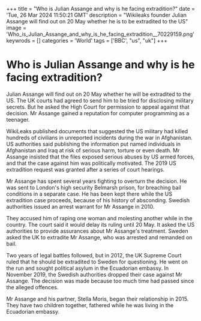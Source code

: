 +++
title = "Who is Julian Assange and why is he facing extradition?"
date = 'Tue, 26 Mar 2024 11:50:21 GMT'
description = "Wikileaks founder Julian Assange will find out on 20 May whether he is to be extradited to the US"
image = 'Who_is_Julian_Assange_and_why_is_he_facing_extradition__70229159.png'
keywrods =  []
categories = 'World'
tags = ['BBC', "us", "uk"]
+++

# Who is Julian Assange and why is he facing extradition?

Julian Assange will find out on 20 May whether he will be extradited to the US.
The UK courts had agreed to send him to be tried for disclosing military secrets.
But he asked the High Court for permission to appeal against that decision.
Mr Assange gained a reputation for computer programming as a teenager.

WikiLeaks published documents that suggested the US military had killed hundreds of civilians in unreported incidents during the war in Afghanistan.
US authorities said publishing the information put named individuals in Afghanistan and Iraq at risk of serious harm, torture or even death.
Mr Assange insisted that the files exposed serious abuses by US armed forces, and that the case against him was politically motivated.
The 2019 US extradition request was granted after a series of court hearings.

Mr Assange has spent several years fighting to overturn the decision.
He was sent to London<bb>'s high security Belmarsh prison, for breaching bail conditions in a separate case.
He has been kept there while the US extradition case proceeds, because of his history of absconding.
Swedish authorities issued an arrest warrant for Mr Assange in 2010.

They accused him of raping one woman and molesting another while in the country.
The court said it would delay its ruling until 20 May.
It asked the US authorities to provide assurances about Mr Assange<bb>'s treatment.
Sweden asked the UK to extradite Mr Assange, who was arrested and remanded on bail.

Two years of legal battles followed, but in 2012, the UK Supreme Court ruled that he should be extradited to Sweden for questioning.
He went on the run and sought political asylum in the Ecuadorian embassy.
In November 2019, the Swedish authorities dropped their case against Mr Assange.
The decision was made because too much time had passed since the alleged offences.

Mr Assange and his partner, Stella Moris, began their relationship in 2015.
They have two children together, fathered while he was living in the Ecuadorian embassy.



